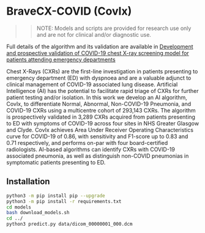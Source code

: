 # BraveCX-COVID (CovIx)
>> NOTE: Models and scripts are provided for research use only and are not for clinical and/or diagnostic use.

Full details of the algorithm and its validation are available in [Development and prospective validation of COVID-19 chest X-ray screening model for patients attending emergency departments](www.nature.com/articles/s41598-021-99986-3)

Chest X-Rays (CXRs) are the first-line investigation in patients presenting to emergency department (ED) with dyspnoea and are a valuable adjunct to clinical management of COVID-19 associated lung disease. Artificial Intelligence (AI) has the potential to facilitate rapid triage of CXRs for further patient testing and/or isolation. In this work we develop an AI algorithm, CovIx, to differentiate Normal, Abnormal, Non-COVID-19 Pneumonia, and COVID-19 CXRs using a multicentre cohort of 293,143 CXRs. The algorithm is prospectively validated in 3,289 CXRs acquired from patients presenting to ED with symptoms of COVID-19 across four sites in NHS Greater Glasgow and Clyde. CovIx achieves Area Under Receiver Operating Characteristics curve for COVID-19 of 0.86, with sensitivity and F1-score up to 0.83 and 0.71 respectively, and performs on-par with four board-certified radiologists. AI-based algorithms can identify CXRs with COVID-19 associated pneumonia, as well as distinguish non-COVID pneumonias in symptomatic patients presenting to ED.

## Installation

```bash
python3 -m pip install pip --upgrade
python3 -m pip install -r requirements.txt
cd models
bash download_models.sh
cd ../
python3 predict.py data/dicom_00000001_000.dcm
```